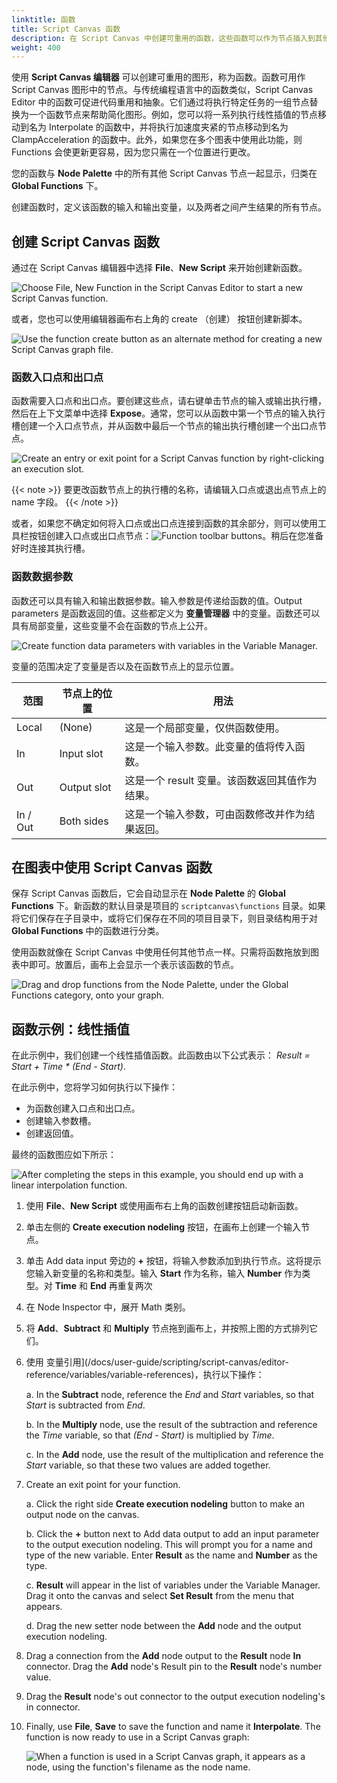 ```yaml
---
linktitle: 函数
title: Script Canvas 函数
description: 在 Script Canvas 中创建可重用的函数，这些函数可以作为节点插入到其他图形中。
weight: 400
---
```


使用 **Script Canvas 编辑器** 可以创建可重用的图形，称为函数。函数可用作 Script Canvas 图形中的节点。与传统编程语言中的函数类似，Script Canvas Editor 中的函数可促进代码重用和抽象。它们通过将执行特定任务的一组节点替换为一个函数节点来帮助简化图形。例如，您可以将一系列执行线性插值的节点移动到名为 Interpolate 的函数中，并将执行加速度夹紧的节点移动到名为 ClampAcceleration 的函数中。此外，如果您在多个图表中使用此功能，则 Functions 会使更新更容易，因为您只需在一个位置进行更改。

您的函数与 **Node Palette** 中的所有其他 Script Canvas 节点一起显示，归类在 **Global Functions** 下。

创建函数时，定义该函数的输入和输出变量，以及两者之间产生结果的所有节点。

## 创建 Script Canvas 函数

通过在 Script Canvas 编辑器中选择 **File**、**New Script** 来开始创建新函数。

![Choose File, New Function in the Script Canvas Editor to start a new Script Canvas function.](/images/user-guide/scripting/script-canvas/function-new.png)

或者，您也可以使用编辑器画布右上角的 create （创建） 按钮创建新脚本。

![Use the function create button as an alternate method for creating a new Script Canvas graph file.](/images/user-guide/scripting/script-canvas/function-quick-create.png)


### 函数入口点和出口点

函数需要入口点和出口点。要创建这些点，请右键单击节点的输入或输出执行槽，然后在上下文菜单中选择 **Expose**。通常，您可以从函数中第一个节点的输入执行槽创建一个入口点节点，并从函数中最后一个节点的输出执行槽创建一个出口点节点。

![Create an entry or exit point for a Script Canvas function by right-clicking an execution slot.](/images/user-guide/scripting/script-canvas/function-expose-input.gif)

{{< note >}}
要更改函数节点上的执行槽的名称，请编辑入口点或退出点节点上的 name 字段。
{{< /note >}}

或者，如果您不确定如何将入口点或出口点连接到函数的其余部分，则可以使用工具栏按钮创建入口点或出口点节点：![Function toolbar buttons](/images/user-guide/scripting/script-canvas/function-toolbar-buttons.png)。稍后在您准备好时连接其执行槽。

### 函数数据参数

函数还可以具有输入和输出数据参数。输入参数是传递给函数的值。Output parameters 是函数返回的值。这些都定义为 **变量管理器** 中的变量。函数还可以具有局部变量，这些变量不会在函数的节点上公开。

![Create function data parameters with variables in the Variable Manager.](/images/user-guide/scripting/script-canvas/function-create-parameter.gif)

变量的范围决定了变量是否以及在函数节点上的显示位置。

|范围 |节点上的位置 |用法 |
| --- | --- | --- |
| Local | (None) | 这是一个局部变量，仅供函数使用。 |
| In | Input slot | 这是一个输入参数。此变量的值将传入函数。 |
| Out | Output slot | 这是一个 result 变量。该函数返回其值作为结果。 |
| In / Out | Both sides | 这是一个输入参数，可由函数修改并作为结果返回。 |

## 在图表中使用 Script Canvas 函数

保存 Script Canvas 函数后，它会自动显示在 **Node Palette** 的 **Global Functions** 下。新函数的默认目录是项目的 `scriptcanvas\functions`  目录。如果将它们保存在子目录中，或将它们保存在不同的项目目录下，则目录结构用于对 **Global Functions** 中的函数进行分类。

使用函数就像在 Script Canvas 中使用任何其他节点一样。只需将函数拖放到图表中即可。放置后，画布上会显示一个表示该函数的节点。

![Drag and drop functions from the Node Palette, under the Global Functions category, onto your graph.](/images/user-guide/scripting/script-canvas/function-use-node.gif)

## 函数示例：线性插值

在此示例中，我们创建一个线性插值函数。此函数由以下公式表示： *Result = Start + Time \* (End - Start)*.

在此示例中，您将学习如何执行以下操作：

+ 为函数创建入口点和出口点。
+ 创建输入参数槽。
+ 创建返回值。

最终的函数图应如下所示：

![After completing the steps in this example, you should end up with a linear interpolation function.](/images/user-guide/scripting/script-canvas/function-linear-interpolation.png)

1. 使用 **File**、**New Script** 或使用画布右上角的函数创建按钮启动新函数。

1. 单击左侧的 **Create execution nodeling** 按钮，在画布上创建一个输入节点。

1. 单击 Add data input 旁边的 **+** 按钮，将输入参数添加到执行节点。这将提示您输入新变量的名称和类型。输入 **Start** 作为名称，输入 **Number** 作为类型。对 **Time** 和 **End** 再重复两次

1. 在 Node Inspector 中，展开 Math 类别。

1. 将 **Add**、**Subtract** 和 **Multiply** 节点拖到画布上，并按照上图的方式排列它们。

1. 使用 变量引用](/docs/user-guide/scripting/script-canvas/editor-reference/variables/variable-references)，执行以下操作：

   a. In the **Subtract** node, reference the *End* and *Start* variables, so that *Start* is subtracted from *End*.

   b. In the **Multiply** node, use the result of the subtraction and reference the *Time* variable, so that *(End - Start)* is multiplied by *Time*.

   c. In the **Add** node, use the result of the multiplication and reference the *Start* variable, so that these two values are added together. 

1. Create an exit point for your function.

   a. Click the right side **Create execution nodeling** button to make an output node on the canvas.

   b. Click the **+** button next to Add data output to add an input parameter to the output execution nodeling. This will prompt you for a name and type of the new variable. Enter **Result** as the name and **Number** as the type.

   c. **Result** will appear in the list of variables under the Variable Manager. Drag it onto the canvas and select **Set Result** from the menu that appears.
   
   d. Drag the new setter node between the **Add** node and the output execution nodeling.

1. Drag a connection from the **Add** node output to the **Result** node **In** connector. Drag the **Add** node's Result pin to the **Result** node's number value.

1. Drag the **Result** node's out connector to the output execution nodeling's in connector. 

1. Finally, use **File**, **Save** to save the function and name it **Interpolate**. The function is now ready to use in a Script Canvas graph:

   ![When a function is used in a Script Canvas graph, it appears as a node, using the function's filename as the node name.](/images/user-guide/scripting/script-canvas/function-linear-interpolation-node.png)
  
